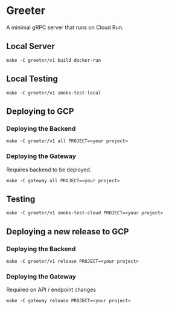 # Greeter

A minimal gRPC server that runs on Cloud Run.

## Local Server
```shell script
make -C greeter/v1 build docker-run
```

## Local Testing
```shell script
make -C greeter/v1 smoke-test-local
```

## Deploying to GCP
### Deploying the Backend
```shell script
make -C greeter/v1 all PROJECT=<your project>
```

### Deploying the Gateway
Requires backend to be deployed.
```shell script
make -C gateway all PROJECT=<your project>
```

## Testing
```shell script
make -C greeter/v1 smoke-test-cloud PROJECT=<your project>
```

## Deploying a new release to GCP
### Deploying the Backend
```shell script
make -C greeter/v1 release PROJECT=<your project>
```

### Deploying the Gateway
Required on API / endpoint changes
```shell script
make -C gateway release PROJECT=<your project>
```
